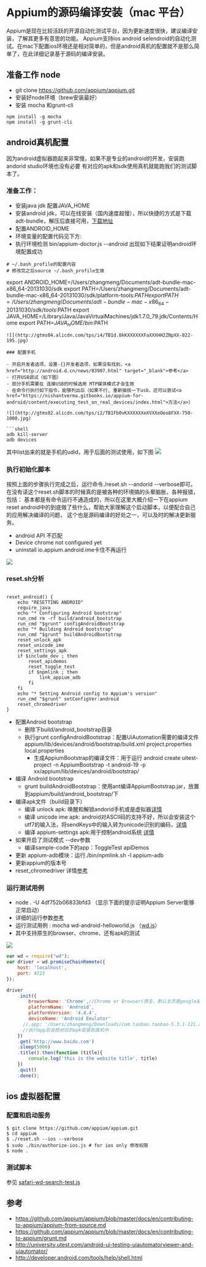 # Appium的源码编译安装（mac 平台）

Appium是现在比较活跃的开源自动化测试平台，因为更新速度很快，建议编译安装，了解其更多有意思的功能。
Appium支持ios android selendroid的自动化测试。在mac下配置ios环境还是相对简单的，但是android真机的配置就不是那么简单了，在此详细记录基于源码的编译安装。


## 准备工作 node
- git clone https://github.com/appium/appium.git
- 安装好node环境（brew安装最好）
- 安装 mocha 和grunt-cli

```shell
npm install -g mocha
npm install -g grunt-cli
```


## android真机配置

因为android虚拟器跑起来非常慢，如果不是专业的android的开发，安装跑andorid studio环境也没有必要
有对应的apk和sdk使用真机就能跑我们的测试脚本了。

### 准备工作：
- 安装java jdk 配置JAVA_HOME
- 安装android jdk，可以在线安装（国内速度超慢），所以快捷的方式是下载adt-bundle，解压后直接可用，<a href="https://dl.google.com/android/adt/adt-bundle-mac-x86_64-20140702.zip" target="_blank">下载地址</a>
- 配置ANDROID_HOME
- 环境变量的配置代码见下方:
- 执行环境检测 bin/appium-doctor.js --android 出现如下结果证明android环境配置成功

```shell
# ~/.bash_profile的配置内容
# 修改完之后source ~/.bash_profile生效
```
export ANDROID_HOME=/Users/zhangmeng/Documents/adt-bundle-mac-x86_64-20131030/sdk
export PATH=/Users/zhangmeng/Documents/adt-bundle-mac-x86_64-20131030/sdk/platform-tools:$PATH
export PATH=/Users/zhangmeng/Documents/adt-bundle-mac-x86_64-20131030/sdk/tools:$PATH
export JAVA_HOME=/Library/Java/JavaVirtualMachines/jdk1.7.0_79.jdk/Contents/Home
export PATH=$JAVA_HOME/bin:$PATH

```
![](http://gtms04.alicdn.com/tps/i4/TB1d.8kKXXXXXXFaXXXHH2ZNpXX-822-195.jpg)

### 配置手机

- 开启开发者选项，设置-{}开发者选项，如果没有找到，<a href="http://android.d.cn/news/83907.html" target="_blank">参考</a>
- 打开USB调试（如下图）
- 部分手机需要在 连接USB的时候选用 MTP媒体模式才会生效
- 在命令行执行如下指令，能够列出后（如果不行, 重新插拔一下usb，还可以尝试<a href="https://nishantverma.gitbooks.io/appium-for-android/content/executing_test_on_real_devices/index.html">方法</a>）

![](http://gtms02.alicdn.com/tps/i2/TB1Fb0vKXXXXXXeXVXXeOeo8FXX-750-1000.jpg)

```shell
adb kill-server
adb devices
```

其中list出来的就是手机的udid，用于后面的测试使用，如下图
![](http://gtms03.alicdn.com/tps/i3/TB1diXtKXXXXXXMXVXXct.03pXX-675-79.jpg)

### 执行初始化脚本

按照上面的步骤执行完成之后，运行命令./reset.sh --andorid --verbose即可。
在没有读这个reset.sh脚本的时候真的是被各种的环境搞的头晕脑胀，各种报错，包括：
基本都是有命令运行不通造成的，所以在这里大概介绍一下在appium reset android中的到底做了些什么，帮助大家理解这个启动脚本，以便配合自己的应用解决编译的问题，
这个也是源码编译的好处之一，可以及时的解决更新服务。

- android API 不匹配
- Device chrome not configured yet
- uninstall io.appium.android.ime卡住不再运行

![](http://gtms03.alicdn.com/tps/i3/TB1WaXHKXXXXXb6XpXXeOeo8FXX-750-1000.jpg)

### reset.sh分析

```shell

reset_android() {
    echo "RESETTING ANDROID"
    require_java
    echo "* Configuring Android bootstrap"
    run_cmd rm -rf build/android_bootstrap
    run_cmd "$grunt" configAndroidBootstrap
    echo "* Building Android bootstrap"
    run_cmd "$grunt" buildAndroidBootstrap
    reset_unlock_apk
    reset_unicode_ime
    reset_settings_apk
    if $include_dev ; then
        reset_apidemos
        reset_toggle_test
        if $npmlink ; then
            link_appium_adb
        fi
    fi
    echo "* Setting Android config to Appium's version"
    run_cmd "$grunt" setConfigVer:android
    reset_chromedriver
}

```

- 配置Android bootstrap
    - 删除下build/android_bootstrap目录
    - 执行grunt configAndroidBootstrap：配置UiAutomation需要的编译文件 appium/lib/devices/android/bootstrap/build.xml project.properties local.properties
        - 生成AppiumBootstrap的编译文件：用于运行 android create uitest-project -n AppiumBootstrap -t android-19 -p xx/appium/lib/devices/android/bootstrap/
- 编译 Android bootstrap
    - grunt buildAndroidBootstrap：使用ant编译AppiumBootstrap.jar，放置到appium/build/android_bootstrap/下
- 编译apk文件（build目录下）
    - 编译 unlock apk: 唤醒和解锁andorid手机或是虚拟器<a href="https://github.com/appium/unlock_apk" target="_blank">详情</a>
    - 编译 unicode ime apk: android对ASCII码的支持不好，所以会安装这个utf7的输入法，将sendKeys中的输入转为unicode识别的编码，<a href="https://github.com/appium/io.appium.android.ime" target="_blank">详情</a>
    - 编译 appium-settings apk:用于控制android系统 <a href="https://github.com/appium/io.appium.settings">详情</a>
- 如果开启了测试模式 --dev参数
    - 编译sample-code下的app：ToggleTest apiDemos
- 更新 appium-adb模块：运行./bin/npmlink.sh -l appium-adb
- 更新appium的版本号
- reset_chromedriver 详情<a href="https://github.com/appium/appium-chromedriver">参考</a>

### 运行测试用例

- node . -U  4df752b06833bfd3 （显示下面的提示证明Appium Server能够正常启动）
- 详细的运行参数<a href="https://github.com/appium/appium/blob/master/docs/en/writing-running-appium/server-args.md" target="_blank">参考</a>
- 运行测试用例 : mocha wd-android-helloworld.js （<a href="https://github.com/admc/wd" target="_blank">wd.js</a>）
- 其中支持原生的browser、chrome、还有apk的测试

![](http://gtms04.alicdn.com/tps/i4/TB11TKIKXXXXXbaXXXX_k.yPXXX-795-103.jpg)

```javascript
var wd = require("wd");
var driver = wd.promiseChainRemote({
    host: 'localhost',
    port: 4723
});

driver
    .init({
        browserName: 'Chrome',//Chrome or Browser(原生，默认主页是google建议最好翻墙不然卡住)
        platformName: 'Android',
        platformVersion: '4.4.4',
        deviceName: 'Android Emulator'
      //,app: '/Users/zhangmeng/Downloads/com.taobao.taobao-5.3.1-121.apk' //如果选择测试app的内容 browserName设置为'';
      //执行app后会把对应的apk安装到真机中
    })
    .get('http://www.baidu.com')
    .sleep(5000)
    .title().then(function (title){
        console.log('this is the website title', title)
    })
    .quit()
    .done();

```

## ios 虚拟器配置

### 配置和启动服务

```shell
$ git clone https://github.com/appium/appium.git
$ cd appium
$ ./reset.sh --ios --verbose
$ sudo ./bin/authorize-ios.js # for ios only 修改权限
$ node .
```

### 测试脚本

参见 <a href="https://github.com/zhangmeng712/f2e-testing/blob/master/ui-wd-tests/mobile/safari-wd-search-test.js" target="_blank">safari-wd-search-test.js</a>

## 参考

- https://github.com/appium/appium/blob/master/docs/en/contributing-to-appium/appium-from-source.md
- https://github.com/appium/appium/blob/master/docs/en/contributing-to-appium/grunt.md
- http://university.utest.com/android-ui-testing-uiautomatorviewer-and-uiautomator/
- http://developer.android.com/tools/help/shell.html
